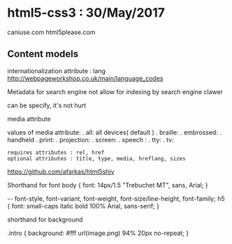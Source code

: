 # html5-css3 : 30/May/2017

caniuse.com
html5please.com

## Content models

internationalization attribute : lang
  http://webpageworkshop.co.uk/main/language_codes

Metadata for search engine
  not allow for indexing by search engine clawer
  <meta name="robots" content="noindex,nofollow">

  can be specify, it's not hurt
  <meta name="robots" content="index,follow">

  <meta name="keywords" content="...">
  <meta name="description" content="...">

  <link rel="stylesheet" href="" type="text/css">
  <link rel="icon" src="" type="image/ico">

media attribute

  <link rel="stylesheet" href="..." media="screen">
  <link rel="stylesheet" href="..." media="print">

  <link rel="stylesheet" href="..." media="screen,projection,tv">

  values of media attribute:
    . all: all devices( default )
    . braille: 
    . embrossed: 
    . handheld
    . print:
    . projection:
    . screen:
    . speech :
    . tty: 
    . tv:

    requires attributes : rel, href
    optional attributes : title, type, media, hreflang, sizes

https://github.com/afarkas/html5shiv

Shorthand for font
  body {
    font: 14px/1.5 "Trebuchet MT", sans, Arial;
  }

  -- font-style, font-variant, font-weight, font-size/line-height, font-family;
  h5 {
    font: small-caps italic bold 100% Arial, sans-serif;
  }

shorthand for background

.intro {
  background: #fff url(image.png) 94% 20px no-repeat;
}

